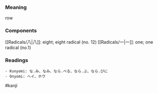 ### Meaning

row

### Components

[[Radicals/八|八]]: eight; eight radical (no. 12) [[Radicals/一|一]]: one; one radical (no.1)

### Readings

```
- Kunyomi: な.み、なみ、なら.べる、なら.ぶ、なら.びに
- Onyomi: ヘイ、ホウ
```

#kanji